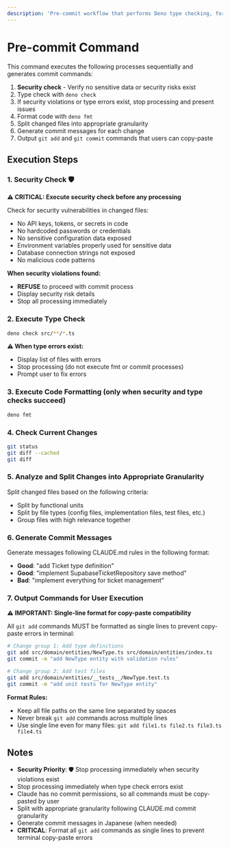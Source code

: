 ```yaml
---
description: 'Pre-commit workflow that performs Deno type checking, formatting, and appropriate change granularity splitting, generating commit commands following CLAUDE.md rules'
---
```


# Pre-commit Command

This command executes the following processes sequentially and generates commit commands:

1. **Security check** - Verify no sensitive data or security risks exist
2. Type check with `deno check`
3. If security violations or type errors exist, stop processing and present issues
4. Format code with `deno fmt`
5. Split changed files into appropriate granularity
6. Generate commit messages for each change
7. Output `git add` and `git commit` commands that users can copy-paste

## Execution Steps

### 1. Security Check 🛡️

**⚠️ CRITICAL: Execute security check before any processing**

Check for security vulnerabilities in changed files:

- No API keys, tokens, or secrets in code
- No hardcoded passwords or credentials
- No sensitive configuration data exposed
- Environment variables properly used for sensitive data
- Database connection strings not exposed
- No malicious code patterns

**When security violations found:**

- **REFUSE** to proceed with commit process
- Display security risk details
- Stop all processing immediately

### 2. Execute Type Check

```bash
deno check src/**/*.ts
```

**⚠️ When type errors exist:**

- Display list of files with errors
- Stop processing (do not execute fmt or commit processes)
- Prompt user to fix errors

### 3. Execute Code Formatting (only when security and type checks succeed)

```bash
deno fmt
```

### 4. Check Current Changes

```bash
git status
git diff --cached
git diff
```

### 5. Analyze and Split Changes into Appropriate Granularity

Split changed files based on the following criteria:

- Split by functional units
- Split by file types (config files, implementation files, test files, etc.)
- Group files with high relevance together

### 6. Generate Commit Messages

Generate messages following CLAUDE.md rules in the following format:

- **Good**: "add Ticket type definition"
- **Good**: "implement SupabaseTicketRepository save method"
- **Bad**: "implement everything for ticket management"

### 7. Output Commands for User Execution

**⚠️ IMPORTANT: Single-line format for copy-paste compatibility**

All `git add` commands MUST be formatted as single lines to prevent copy-paste errors in terminal:

```bash
# Change group 1: Add type definitions
git add src/domain/entities/NewType.ts src/domain/entities/index.ts
git commit -m "add NewType entity with validation rules"

# Change group 2: Add test files  
git add src/domain/entities/__tests__/NewType.test.ts
git commit -m "add unit tests for NewType entity"
```

**Format Rules:**

- Keep all file paths on the same line separated by spaces
- Never break `git add` commands across multiple lines
- Use single line even for many files: `git add file1.ts file2.ts file3.ts file4.ts`

## Notes

- **Security Priority**: 🛡️ Stop processing immediately when security violations exist
- Stop processing immediately when type check errors exist
- Claude has no commit permissions, so all commands must be copy-pasted by user
- Split with appropriate granularity following CLAUDE.md commit granularity
- Generate commit messages in Japanese (when needed)
- **CRITICAL**: Format all `git add` commands as single lines to prevent terminal copy-paste errors

